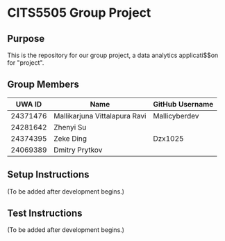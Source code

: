 # CITS5505 Group Project

## Purpose

This is the repository for our group project, a data analytics applicati$$on for "project".

## Group Members

| UWA ID   | Name                              | GitHub Username |
|----------|-----------------------------------|-----------------|
| 24371476 | Mallikarjuna Vittalapura Ravi     | Mallicyberdev   |
| 24281642 | Zhenyi Su                         |                 |
| 24374395 | Zeke Ding                         | Dzx1025         |
| 24069389 | Dmitry Prytkov                    |                 |

## Setup Instructions

(To be added after development begins.)

## Test Instructions

(To be added after development begins.)
